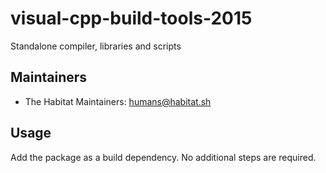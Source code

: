 # visual-cpp-build-tools-2015

Standalone compiler, libraries and scripts

## Maintainers

* The Habitat Maintainers: <humans@habitat.sh>

## Usage

Add the package as a build dependency. No additional steps are required.
